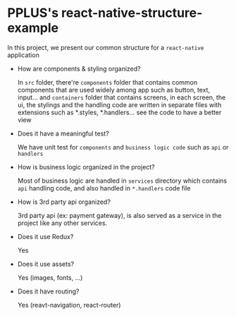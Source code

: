 # PPLUS's react-native-structure-example

In this project, we present our common structure for a `react-native` application

- How are components & styling organized?
  
  In `src` folder, there're `components` folder that contains common components that are used widely among app such as button, text, input... 
  and `containers` folder that contains screens, in each screen, the ui, the stylings 
  and the handling code are written in separate files with extensions such as *.styles, *.handlers... see the code to have a better view
  
- Does it have a meaningful test?
  
  We have unit test for `components` and `business logic code` such as `api` or `handlers`
  
- How is business logic organized in the project?
  
  Most of business logic are handled in `services` directory which contains `api` handling code, and also handled in `*.handlers` code file
  
- How is 3rd party api organized?
  
  3rd party api (ex: payment gateway), is also served as a service in the project like any other services.
  
- Does it use Redux?
  
  Yes
  
- Does it use assets?
  
  Yes (images, fonts, ...)
  
- Does it have routing?
  
  Yes (reavt-navigation, react-router)
  
